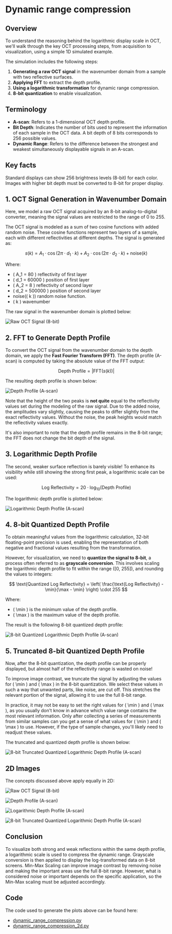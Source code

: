 # Dynamic range compression

## Overview
To understand the reasoning behind the logarithmic display scale in OCT, we'll walk through the key OCT processing steps, from acquisition to visualization, using a simple 1D simulated example.

The simulation includes the following steps:
1. **Generating a raw OCT signal** in the wavenumber domain from a sample with two reflective surfaces.
2. **Applying FFT** to extract the depth profile.
3. **Using a logarithmic transformation** for dynamic range compression.
4. **8-bit quantization** to enable visualization.


## Terminology
- **A-scan**: Refers to a 1-dimensional OCT depth profile.
- **Bit Depth**: Indicates the number of bits used to represent the information of each sample in the OCT data. A bit depth of 8 bits corresponds to 256 possible values.
- **Dynamic Range**: Refers to the difference between the strongest and weakest simultaneously displayable signals in an A-scan.

## Key facts
Standard displays can show 256 brightness levels (8-bit) for each color. Images with higher bit depth must be converted to 8-bit for proper display.



## 1. OCT Signal Generation in Wavenumber Domain
Here, we model a raw OCT signal acquired by an 8-bit analog-to-digital converter, meaning the signal values are restricted to the range of 0 to 255.

The OCT signal is modeled as a sum of two cosine functions with added random noise. These cosine functions represent two layers of a sample, each with different reflectivities at different depths. The signal is generated as:


$$ s(k) = A_1 \cdot \cos(2\pi \cdot d_1 \cdot k) + A_2 \cdot \cos(2\pi \cdot d_2 \cdot k) + \text{noise}(k) $$

Where:
- \( A_1 = 80 \) reflectivity of first layer
- \( d_1 = 60000 \) position of first layer
- \( A_2 = 8 \) reflectivity of second layer
- \( d_2 = 500000 \) position of second layer
- noise(\( k \))  random noise function.
- \( k \) wavenumber

The raw signal in the wavenumber domain is plotted below:

![Raw OCT Signal (8-bit)](images\dynamic_range_compression\raw_oct_signal.png)

## 2. FFT to Generate Depth Profile

To convert the OCT signal from the wavenumber domain to the depth domain, we apply the **Fast Fourier Transform (FFT)**. The depth profile (A-scan) is computed by taking the absolute value of the FFT output:

$$ \text{Depth Profile} = \left| \text{FFT}(s(k)) \right| $$

The resulting depth profile is shown below:

![Depth Profile (A-scan)](images\dynamic_range_compression\depth_profile.png)

Note that the height of the two peaks is __not quite__ equal to the reflectivity values set during the modeling of the raw signal. Due to the added noise, the amplitudes vary slightly, causing the peaks to differ slightly from the exact reflectivity values. Without the noise, the peak heights would match the reflectivity values exactly.

It's also important to note that the depth profile remains in the 8-bit range; the FFT does not change the bit depth of the signal.



## 3. Logarithmic Depth Profile

The second, weaker surface reflection is barely visible! To enhance its visibility while still showing the strong first peak, a logarithmic scale can be used:


$$ \text{Log Reflectivity} = 20 \cdot \log_{10}(\text{Depth Profile}) $$

The logarithmic depth profile is plotted below:

![Logarithmic Depth Profile (A-scan)](images\dynamic_range_compression\logarithmic_depth_profile.png)




## 4. 8-bit Quantized Depth Profile

To obtain meaningful values from the logarithmic calculation, 32-bit floating-point precision is used, enabling the representation of both negative and fractional values resulting from the transformation.

However, for visualization, we need to **quantize the signal to 8-bit**, a process often referred to as **grayscale conversion**. This involves scaling the logarithmic depth profile to fit within the range \([0, 255]\), and rounding the values to integers:


$$ \text{Quantized Log Reflectivity} = \left( \frac{\text{Log Reflectivity} - \min}{\max - \min} \right) \cdot 255 $$

Where:
- \( \min \) is the minimum value of the depth profile.
- \( \max \) is the maximum value of the depth profile.

The result is the following 8-bit quantized depth profile:

![8-bit Quantized Logarithmic Depth Profile (A-scan)](images\dynamic_range_compression\quantized_log_depth_profile.png)

## 5. Truncated 8-bit Quantized Depth Profile

Now, after the 8-bit quantization, the depth profile can be properly displayed, but almost half of the reflectivity range is wasted on noise!

To improve image contrast, we truncate the signal by adjusting the values for \( \min \) and \( \max \) in the 8-bit quantization. We select these values in such a way that unwanted parts, like noise, are cut off. This stretches the relevant portion of the signal, allowing it to use the full 8-bit range.

In practice, it may not be easy to set the right values for \( \min \) and \( \max \), as you usually don't know in advance which value range contains the most relevant information. Only after collecting a series of measurements from similar samples can you get a sense of what values for \( \min \) and \( \max \) to use. However, if the type of sample changes, you'll likely need to readjust these values.


The truncated and quantized depth profile is shown below:

![8-bit Truncated Quantized Logarithmic Depth Profile (A-scan)](images\dynamic_range_compression\truncated_quantized_log_depth_profile.png)



## 2D Images
The concepts discussed above apply equally in 2D:

![Raw OCT Signal (8-bit)](images\dynamic_range_compression\raw_oct_signal_2d.png)

![Depth Profile (A-scan)](images\dynamic_range_compression\depth_profile_2d.png)

![Logarithmic Depth Profile (A-scan)](images\dynamic_range_compression\logarithmic_depth_profile_2d.png)

![8-bit Truncated Quantized Logarithmic Depth Profile (A-scan)](images\dynamic_range_compression\truncated_quantized_log_depth_profile_2d.png)

## Conclusion
To visualize both strong and weak reflections within the same depth profile, a logarithmic scale is used to compress the dynamic range. Grayscale conversion is then applied to display the log-transformed data on 8-bit screens. Min-Max Scaling can improve image contrast by removing noise and making the important areas use the full 8-bit range. However, what is considered noise or important depends on the specific application, so the Min-Max scaling must be adjusted accordingly.

## Code
The code used to generate the plots above can be found here:
- [dynamic_range_compression.py](../code/dynamic_range_compression.py)
- [dynamic_range_compression_2d.py](../code/dynamic_range_compression_2d.py)



